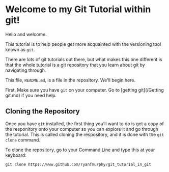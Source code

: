 Welcome to my Git Tutorial within git!
======================================

Hello and welcome.

This tutorial is to help people
get more acquainted with the versioning tool known as `git`.

There are lots of git tutorials out there,
but what makes this one different is that
the whole tutorial is a git repository
that you learn about git by navigating through.

This file, `README.md`, is a file in the repository.
We'll begin here.

First, Make sure you have `git` on your computer.  Go to
[getting git](/Getting git.md) if you need help.


Cloning the Repository
----------------------

Once you have `git` installed,
the first thing you'll want to do
is get a copy of the responitory onto your computer
so you can explore it and go through the tutorial.
This is called cloning the respository,
and it is done with the `git clone` command.

To clone the repository,
go to your Command Line and type this at your keyboard:

    git clone https://www.github.com/ryanfmurphy/git_tutorial_in_git

